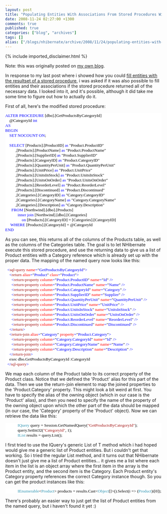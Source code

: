 ```yaml
---
layout: post
title: "Populating Entities With Associations From Stored Procedures With NHibernate"
date: 2008-11-24 02:27:00 +1300
comments: true
published: true
categories: ["blog", "archives"]
tags: []
alias: ["/blogs/nhibernate/archive/2008/11/24/populating-entities-with-associations-from-stored-procedures-with-nhibernate.aspx"]
---
```

<!-- more -->
{% include imported_disclaimer.html %}
<p>Note: this was originally posted on <a target="_blank" href="http://davybrion.com/blog/2008/11/populating-entities-with-associations-from-stored-procedures-with-nhibernate/">my own blog</a>.</p>
<p>In response to my last post where i showed how you could <a href="http://davybrion.com/blog/2008/11/populating-entities-from-stored-procedures-with-nhibernate/">fill entities with the resultset of a stored procedure</a>, i was asked if it was also possible to fill entities and their associations if the stored procedure returned all of the necessary data.  I looked into it, and it's possible, although it did take me some time to figure out how to actually do it.
</p>
<p>
First of all, here's the modified stored procedure:
<code>
</code></p>
<div style="font-family: Consolas; font-size: 10pt; color: black; background: white;">
<p style="margin: 0px;"><span style="color: blue;">ALTER PROCEDURE </span>[dbo].[GetProductsByCategoryId]</p>
<p style="margin: 0px;">&nbsp;&nbsp;&nbsp; @CategoryId <span style="color: blue;">int </span></p>
<p style="margin: 0px;"><span style="color: blue;">AS</span></p>
<p style="margin: 0px;"><span style="color: blue;">BEGIN</span></p>
<p style="margin: 0px;">&nbsp;&nbsp;&nbsp; <span style="color: blue;">SET NOCOUNT ON</span>;</p>
<p style="margin: 0px;">&nbsp;</p>
<p style="margin: 0px;">&nbsp;&nbsp;&nbsp; <span style="color: blue;">SELECT </span>[Products].[ProductID] <span style="color: blue;">as </span>"Product.ProductID"</p>
<p style="margin: 0px;">&nbsp;&nbsp;&nbsp; &nbsp;&nbsp;&nbsp; &nbsp; ,[Products].[ProductName] <span style="color: blue;">as </span>"Product.ProductName"</p>
<p style="margin: 0px;">&nbsp;&nbsp;&nbsp; &nbsp;&nbsp;&nbsp; &nbsp; ,[Products].[SupplierID] <span style="color: blue;">as </span>"Product.SupplierID"</p>
<p style="margin: 0px;">&nbsp;&nbsp;&nbsp; &nbsp;&nbsp;&nbsp; &nbsp; ,[Products].[CategoryID] <span style="color: blue;">as </span>"Product.CategoryID"</p>
<p style="margin: 0px;">&nbsp;&nbsp;&nbsp; &nbsp;&nbsp;&nbsp; &nbsp; ,[Products].[QuantityPerUnit] <span style="color: blue;">as </span>"Product.QuantityPerUnit"</p>
<p style="margin: 0px;">&nbsp;&nbsp;&nbsp; &nbsp;&nbsp;&nbsp; &nbsp; ,[Products].[UnitPrice] <span style="color: blue;">as </span>"Product.UnitPrice"</p>
<p style="margin: 0px;">&nbsp;&nbsp;&nbsp; &nbsp;&nbsp;&nbsp; &nbsp; ,[Products].[UnitsInStock] <span style="color: blue;">as </span>"Product.UnitsInStock"</p>
<p style="margin: 0px;">&nbsp;&nbsp;&nbsp; &nbsp;&nbsp;&nbsp; &nbsp; ,[Products].[UnitsOnOrder] <span style="color: blue;">as </span>"Product.UnitsOnOrder"</p>
<p style="margin: 0px;">&nbsp;&nbsp;&nbsp; &nbsp;&nbsp;&nbsp; &nbsp; ,[Products].[ReorderLevel] <span style="color: blue;">as </span>"Product.ReorderLevel"</p>
<p style="margin: 0px;">&nbsp;&nbsp;&nbsp; &nbsp;&nbsp;&nbsp; &nbsp; ,[Products].[Discontinued] <span style="color: blue;">as </span>"Product.Discontinued"</p>
<p style="margin: 0px;">&nbsp;&nbsp;&nbsp; &nbsp;&nbsp;&nbsp; &nbsp; ,[Categories].[CategoryID] <span style="color: blue;">as </span>"Category.CategoryID"</p>
<p style="margin: 0px;">&nbsp;&nbsp;&nbsp; &nbsp;&nbsp;&nbsp; &nbsp; ,[Categories].[CategoryName] <span style="color: blue;">as </span>"Category.CategoryName"</p>
<p style="margin: 0px;">&nbsp;&nbsp;&nbsp; &nbsp;&nbsp;&nbsp; &nbsp; ,[Categories].[Description] <span style="color: blue;">as </span>"Category.Description"</p>
<p style="margin: 0px;">&nbsp;&nbsp;&nbsp; &nbsp; <span style="color: blue;">FROM </span>[Northwind].[dbo].[Products]</p>
<p style="margin: 0px;">&nbsp;&nbsp;&nbsp; &nbsp;&nbsp;&nbsp; &nbsp;&nbsp;&nbsp; <span style="color: blue;">inner join </span>[Northwind].[dbo].[Categories] </p>
<p style="margin: 0px;">&nbsp;&nbsp;&nbsp; &nbsp;&nbsp;&nbsp; &nbsp;&nbsp;&nbsp; &nbsp;&nbsp;&nbsp; <span style="color: blue;">on </span>[Products].[CategoryID] = [Categories].[CategoryID]</p>
<p style="margin: 0px;">&nbsp;&nbsp;&nbsp;&nbsp; <span style="color: blue;">WHERE </span>[Products].[CategoryId] = @CategoryId</p>
<p style="margin: 0px;"><span style="color: blue;">END</span></p>
</div>
<p>

As you can see, this returns all of the columns of the Products table, as well as the columns of the Categories table.  The goal is to let NHibernate execute this stored procedure, and use the returning data to give us a list of Product entities with a Category reference which is already set up with the proper data. 
The mapping of the named query now looks like this:
<code>
</code></p>
<div style="font-family: Consolas; font-size: 10pt; color: black; background: white;">
<p style="margin: 0px;"><span style="color: blue;">&nbsp; &lt;</span><span style="color: #a31515;">sql-query</span><span style="color: blue;"> </span><span style="color: red;">name</span><span style="color: blue;">=</span>"<span style="color: blue;">GetProductsByCategoryId</span>"<span style="color: blue;">&gt;</span></p>
<p style="margin: 0px;"><span style="color: blue;">&nbsp; &nbsp; &lt;</span><span style="color: #a31515;">return</span><span style="color: blue;"> </span><span style="color: red;">alias</span><span style="color: blue;">=</span>"<span style="color: blue;">Product</span>"<span style="color: blue;"> </span><span style="color: red;">class</span><span style="color: blue;">=</span>"<span style="color: blue;">Product</span>"<span style="color: blue;">&gt;</span></p>
<p style="margin: 0px;"><span style="color: blue;">&nbsp; &nbsp; &nbsp; &lt;</span><span style="color: #a31515;">return-property</span><span style="color: blue;"> </span><span style="color: red;">column</span><span style="color: blue;">=</span>"<span style="color: blue;">Product.ProductID</span>"<span style="color: blue;"> </span><span style="color: red;">name</span><span style="color: blue;">=</span>"<span style="color: blue;">Id</span>"<span style="color: blue;"> /&gt;</span></p>
<p style="margin: 0px;"><span style="color: blue;">&nbsp; &nbsp; &nbsp; &lt;</span><span style="color: #a31515;">return-property</span><span style="color: blue;"> </span><span style="color: red;">column</span><span style="color: blue;">=</span>"<span style="color: blue;">Product.ProductName</span>"<span style="color: blue;"> </span><span style="color: red;">name</span><span style="color: blue;">=</span>"<span style="color: blue;">Name</span>"<span style="color: blue;"> /&gt;</span></p>
<p style="margin: 0px;"><span style="color: blue;">&nbsp; &nbsp; &nbsp; &lt;</span><span style="color: #a31515;">return-property</span><span style="color: blue;"> </span><span style="color: red;">column</span><span style="color: blue;">=</span>"<span style="color: blue;">Product.CategoryId</span>"<span style="color: blue;"> </span><span style="color: red;">name</span><span style="color: blue;">=</span>"<span style="color: blue;">Category</span>"<span style="color: blue;"> /&gt;</span></p>
<p style="margin: 0px;"><span style="color: blue;">&nbsp; &nbsp; &nbsp; &lt;</span><span style="color: #a31515;">return-property</span><span style="color: blue;"> </span><span style="color: red;">column</span><span style="color: blue;">=</span>"<span style="color: blue;">Product.SupplierID</span>"<span style="color: blue;"> </span><span style="color: red;">name</span><span style="color: blue;">=</span>"<span style="color: blue;">Supplier</span>"<span style="color: blue;"> /&gt;</span></p>
<p style="margin: 0px;"><span style="color: blue;">&nbsp; &nbsp; &nbsp; &lt;</span><span style="color: #a31515;">return-property</span><span style="color: blue;"> </span><span style="color: red;">column</span><span style="color: blue;">=</span>"<span style="color: blue;">Product.QuantityPerUnit</span>"<span style="color: blue;"> </span><span style="color: red;">name</span><span style="color: blue;">=</span>"<span style="color: blue;">QuantityPerUnit</span>"<span style="color: blue;"> /&gt;</span></p>
<p style="margin: 0px;"><span style="color: blue;">&nbsp; &nbsp; &nbsp; &lt;</span><span style="color: #a31515;">return-property</span><span style="color: blue;"> </span><span style="color: red;">column</span><span style="color: blue;">=</span>"<span style="color: blue;">Product.UnitPrice</span>"<span style="color: blue;"> </span><span style="color: red;">name</span><span style="color: blue;">=</span>"<span style="color: blue;">UnitPrice</span>"<span style="color: blue;"> /&gt;</span></p>
<p style="margin: 0px;"><span style="color: blue;">&nbsp; &nbsp; &nbsp; &lt;</span><span style="color: #a31515;">return-property</span><span style="color: blue;"> </span><span style="color: red;">column</span><span style="color: blue;">=</span>"<span style="color: blue;">Product.UnitsInStock</span>"<span style="color: blue;"> </span><span style="color: red;">name</span><span style="color: blue;">=</span>"<span style="color: blue;">UnitsInStock</span>"<span style="color: blue;"> /&gt;</span></p>
<p style="margin: 0px;"><span style="color: blue;">&nbsp; &nbsp; &nbsp; &lt;</span><span style="color: #a31515;">return-property</span><span style="color: blue;"> </span><span style="color: red;">column</span><span style="color: blue;">=</span>"<span style="color: blue;">Product.UnitsOnOrder</span>"<span style="color: blue;"> </span><span style="color: red;">name</span><span style="color: blue;">=</span>"<span style="color: blue;">UnitsOnOrder</span>"<span style="color: blue;"> /&gt;</span></p>
<p style="margin: 0px;"><span style="color: blue;">&nbsp; &nbsp; &nbsp; &lt;</span><span style="color: #a31515;">return-property</span><span style="color: blue;"> </span><span style="color: red;">column</span><span style="color: blue;">=</span>"<span style="color: blue;">Product.ReorderLevel</span>"<span style="color: blue;"> </span><span style="color: red;">name</span><span style="color: blue;">=</span>"<span style="color: blue;">ReorderLevel</span>"<span style="color: blue;"> /&gt;</span></p>
<p style="margin: 0px;"><span style="color: blue;">&nbsp; &nbsp; &nbsp; &lt;</span><span style="color: #a31515;">return-property</span><span style="color: blue;"> </span><span style="color: red;">column</span><span style="color: blue;">=</span>"<span style="color: blue;">Product.Discontinued</span>"<span style="color: blue;"> </span><span style="color: red;">name</span><span style="color: blue;">=</span>"<span style="color: blue;">Discontinued</span>"<span style="color: blue;"> /&gt;</span></p>
<p style="margin: 0px;"><span style="color: blue;">&nbsp; &nbsp; &lt;/</span><span style="color: #a31515;">return</span><span style="color: blue;">&gt;</span></p>
<p style="margin: 0px;"><span style="color: blue;">&nbsp; &nbsp; &lt;</span><span style="color: #a31515;">return-join</span><span style="color: blue;"> </span><span style="color: red;">alias</span><span style="color: blue;">=</span>"<span style="color: blue;">Category</span>"<span style="color: blue;"> </span><span style="color: red;">property</span><span style="color: blue;">=</span>"<span style="color: blue;">Product.Category</span>"<span style="color: blue;">&gt;</span></p>
<p style="margin: 0px;"><span style="color: blue;">&nbsp; &nbsp; &nbsp; &lt;</span><span style="color: #a31515;">return-property</span><span style="color: blue;"> </span><span style="color: red;">column</span><span style="color: blue;">=</span>"<span style="color: blue;">Category.CategoryId</span>"<span style="color: blue;"> </span><span style="color: red;">name</span><span style="color: blue;">=</span>"<span style="color: blue;">Id</span>"<span style="color: blue;"> /&gt;</span></p>
<p style="margin: 0px;"><span style="color: blue;">&nbsp; &nbsp; &nbsp; &lt;</span><span style="color: #a31515;">return-property</span><span style="color: blue;"> </span><span style="color: red;">column</span><span style="color: blue;">=</span>"<span style="color: blue;">Category.CategoryName</span>"<span style="color: blue;"> </span><span style="color: red;">name</span><span style="color: blue;">=</span>"<span style="color: blue;">Name</span>"<span style="color: blue;"> /&gt;</span></p>
<p style="margin: 0px;"><span style="color: blue;">&nbsp; &nbsp; &nbsp; &lt;</span><span style="color: #a31515;">return-property</span><span style="color: blue;"> </span><span style="color: red;">column</span><span style="color: blue;">=</span>"<span style="color: blue;">Category.Description</span>"<span style="color: blue;"> </span><span style="color: red;">name</span><span style="color: blue;">=</span>"<span style="color: blue;">Description</span>"<span style="color: blue;"> /&gt;</span></p>
<p style="margin: 0px;"><span style="color: blue;">&nbsp; &nbsp; &lt;/</span><span style="color: #a31515;">return-join</span><span style="color: blue;">&gt;</span></p>
<p style="margin: 0px;">&nbsp; &nbsp; exec dbo.GetProductsByCategoryId :CategoryId</p>
<p style="margin: 0px;"><span style="color: blue;">&nbsp; &lt;/</span><span style="color: #a31515;">sql-query</span><span style="color: blue;">&gt;</span></p>
</div>
<p>

We map each column of the Product table to its correct property of the Product class.  Notice that we defined the 'Product' alias for this part of the data.  Then we use the return-join element to map the joined properties to the 'Product.Category' property.  This might look a bit weird at first.  You have to specify the alias of the owning object (which in our case is the 'Product' alias), and then you need to specify the name of the property of the owning object upon which the other part of the data should be mapped (in our case, the 'Category' property of the 'Product' object).
Now we can retrieve the data like this:
<code>
</code></p>
<div style="font-family: Consolas; font-size: 10pt; color: black; background: white;">
<p style="margin: 0px;">&nbsp;&nbsp;&nbsp; &nbsp;&nbsp;&nbsp; &nbsp;&nbsp;&nbsp; <span style="color: #2b91af;">IQuery</span> query = Session.GetNamedQuery(<span style="color: #a31515;">"GetProductsByCategoryId"</span>);</p>
<p style="margin: 0px;">&nbsp;&nbsp;&nbsp; &nbsp;&nbsp;&nbsp; &nbsp;&nbsp;&nbsp; query.SetInt32(<span style="color: #a31515;">"CategoryId"</span>, 1);</p>
<p style="margin: 0px;">&nbsp;&nbsp;&nbsp; &nbsp;&nbsp;&nbsp; &nbsp;&nbsp;&nbsp; <span style="color: #2b91af;">IList</span> results = query.List();</p>
</div>
<p>
 
I first tried to use the IQuery's generic List of T method which i had hoped would give me a generic list of Product entities.  But i couldn't get that working. So i tried the regular List method, and it turns out that NHibernate doesn't just give me a list of Product entities... it gives me a list where each item in the list is an object array where the first item in the array is the Product entity, and the second item is the Category.  Each Product entity's Category property references the correct Category instance though.  So you can get the product instances like this:
<code>
</code></p>
<div style="font-family: Consolas; font-size: 10pt; color: black; background: white;">
<p style="margin: 0px;">&nbsp;&nbsp;&nbsp; &nbsp;&nbsp;&nbsp; &nbsp;&nbsp;&nbsp; <span style="color: #2b91af;">IEnumerable</span>&lt;<span style="color: #2b91af;">Product</span>&gt; products = results.Cast&lt;<span style="color: #2b91af;">Object</span>[]&gt;().Select(i =&gt; (<span style="color: #2b91af;">Product</span>)i[0]);</p>
</div>
<p>

There's probably an easier way to just get the list of Product entities from the named query, but i haven't found it yet :)</p>
